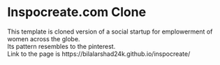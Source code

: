 <h1>Inspocreate.com Clone</h1>
This template is cloned version of a social startup for emplowerment of women across the globe.</br>
Its pattern resembles to the pinterest.</br>
Link to the page is https://bilalarshad24k.github.io/inspocreate/
